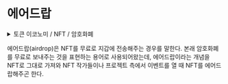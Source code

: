 # 에어드랍

<details>

<summary>토큰 이코노미 / NFT / 암호화폐</summary>



</details>

에어드랍(airdrop)은 NFT를 무료로 지갑에 전송해주는 경우를 말한다. 본래 암호화폐를 무료로 보내주는 것을 표현하는 용어로 사용되어왔는데, 에어드랍이라는 개념을 NFT로 그대로 가져와 NFT 작가들이나 프로젝트 측에서 이벤트를 열 때 NFT를 에어드랍해주곤 한다.
